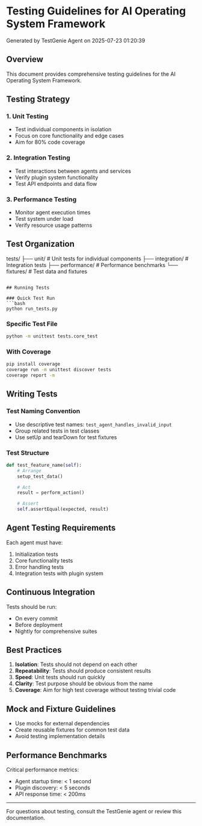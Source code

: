 # Testing Guidelines for AI Operating System Framework

Generated by TestGenie Agent on 2025-07-23 01:20:39

## Overview

This document provides comprehensive testing guidelines for the AI Operating System Framework.

## Testing Strategy

### 1. Unit Testing
- Test individual components in isolation
- Focus on core functionality and edge cases
- Aim for 80% code coverage

### 2. Integration Testing
- Test interactions between agents and services
- Verify plugin system functionality
- Test API endpoints and data flow

### 3. Performance Testing
- Monitor agent execution times
- Test system under load
- Verify resource usage patterns

## Test Organization


tests/
├── unit/           # Unit tests for individual components
├── integration/    # Integration tests
├── performance/    # Performance benchmarks
└── fixtures/       # Test data and fixtures
```

## Running Tests

### Quick Test Run
```bash
python run_tests.py
```

### Specific Test File
```bash
python -m unittest tests.core_test
```

### With Coverage
```bash
pip install coverage
coverage run -m unittest discover tests
coverage report -m
```

## Writing Tests

### Test Naming Convention
- Use descriptive test names: `test_agent_handles_invalid_input`
- Group related tests in test classes
- Use setUp and tearDown for test fixtures

### Test Structure
```python
def test_feature_name(self):
    # Arrange
    setup_test_data()

    # Act
    result = perform_action()

    # Assert
    self.assertEqual(expected, result)
```

## Agent Testing Requirements

Each agent must have:
1. Initialization tests
2. Core functionality tests
3. Error handling tests
4. Integration tests with plugin system

## Continuous Integration

Tests should be run:
- On every commit
- Before deployment
- Nightly for comprehensive suites

## Best Practices

1. **Isolation**: Tests should not depend on each other
2. **Repeatability**: Tests should produce consistent results
3. **Speed**: Unit tests should run quickly
4. **Clarity**: Test purpose should be obvious from the name
5. **Coverage**: Aim for high test coverage without testing trivial code

## Mock and Fixture Guidelines

- Use mocks for external dependencies
- Create reusable fixtures for common test data
- Avoid testing implementation details

## Performance Benchmarks

Critical performance metrics:
- Agent startup time: < 1 second
- Plugin discovery: < 5 seconds
- API response time: < 200ms

---

For questions about testing, consult the TestGenie agent or review this documentation.
